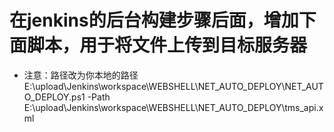 # 在jenkins的后台构建步骤后面，增加下面脚本，用于将文件上传到目标服务器
- 注意：路径改为你本地的路径
E:\upload\Jenkins\workspace\WEBSHELL\NET_AUTO_DEPLOY\NET_AUTO_DEPLOY.ps1 -Path E:\upload\Jenkins\workspace\WEBSHELL\NET_AUTO_DEPLOY\tms_api.xml
